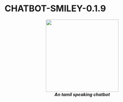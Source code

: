 # CHATBOT-SMILEY-0.1.9
<div align="center">
  <img src="https://assets.adobe.com/b993c770-d282-4490-85c2-aa503cdb36f1" align="center" width=236>
  <br>
  <strong><i>An tamil speaking chatbot</i></strong>
  <br>
 </div>
